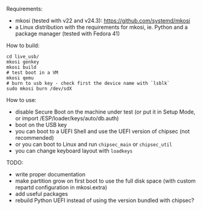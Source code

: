 Requirements:

- mkosi (tested with v22 and v24.3): https://github.com/systemd/mkosi
- a Linux distribution with the requirements for mkosi, ie. Python and a package manager (tested with Fedora 41)

How to build:

```
cd live_usb/
mkosi genkey
mkosi build
# test boot in a VM
mkosi qemu
# burn to usb key - check first the device name with `lsblk`
sudo mkosi burn /dev/sdX
```

How to use:

- disable Secure Boot on the machine under test (or put it in Setup Mode, or import /ESP/loader/keys/auto/db.auth)
- boot on the USB key
- you can boot to a UEFI Shell and use the UEFI version of chipsec (not recommended)
- or you can boot to Linux and run `chipsec_main` or `chipsec_util`
- you can change keyboard layout with `loadkeys`

TODO:

- write proper documentation
- make partition grow on first boot to use the full disk space (with custom repartd configuration in mkosi.extra)
- add useful packages
- rebuild Python UEFI instead of using the version bundled with chipsec?
